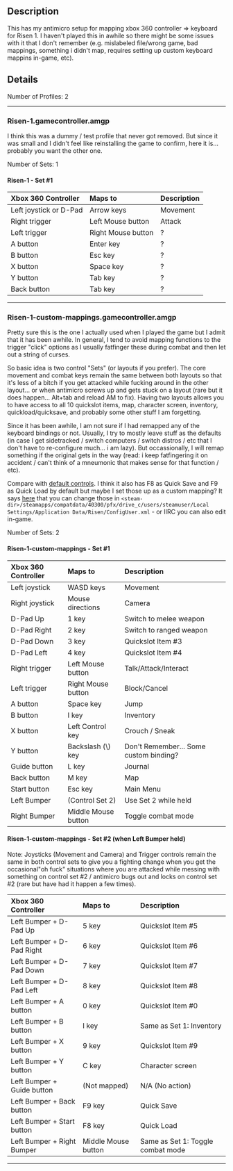
## Description

This has my antimicro setup for mapping xbox 360 controller => keyboard for Risen 1. I haven't played this in awhile so there might be some issues with it that I don't remember (e.g. mislabeled file/wrong game, bad mappings, something i didn't map, requires setting up custom keyboard mappins in-game, etc).

## Details

Number of Profiles: 2

--------------------------------------------------------

### Risen-1.gamecontroller.amgp

I think this was a dummy / test profile that never got removed. But since it was small and I didn't feel like reinstalling the game to confirm, here it is... probably you want the other one.

Number of Sets: 1

#### Risen-1 - Set \#1


| Xbox 360 Controller    | Maps to                 | Description |
| :--------------------- | :---------------------- | :------------------------------ |
| Left joystick or D-Pad | Arrow keys              | Movement |
| Right trigger          | Left Mouse button       | Attack |
| Left trigger           | Right Mouse button      | ? |
| A button               | Enter key               | ? |
| B button               | Esc key                 | ? |
| X button               | Space key               | ? |
| Y button               | Tab key                 | ? |
| Back button            | Tab key                 | ? |

--------------------------------------------------------


### Risen-1-custom-mappings.gamecontroller.amgp

Pretty sure this is the one I actually used when I played the game but I admit that it has been awhile. In general, I tend to avoid mapping functions to the trigger "click" options as I usually fatfinger these during combat and then let out a string of curses.

So basic idea is two control "Sets" (or layouts if you prefer). The core movement and combat keys remain the same between both layouts so that it's less of a bitch if you get attacked while fucking around in the other layout... or when antimicro screws up and gets stuck on a layout (rare but it does happen... Alt+tab and reload AM to fix). Having two layouts allows you to have access to all 10 quickslot items, map, character screen, inventory, quickload/quicksave, and probably some other stuff I am forgetting.

Since it has been awhile, I am not sure if I had remapped any of the keyboard bindings or not. Usually, I try to mostly leave stuff as the defaults (in case I get sidetracked / switch computers / switch distros / etc that I don't have to re-configure much... i am lazy). But occassionally, I will remap something if the original gets in the way (read: i keep fatfingering it on accident / can't think of a mneumonic that makes sense for that function / etc).

Compare with [default controls](https://strategywiki.org/wiki/Risen/Controls). I think it also has F8 as Quick Save and F9 as Quick Load by default but maybe I set those up as a custom mapping? It says [here](https://gamefaqs.gamespot.com/boards/952152-risen/70208007) that you can change those in `<steam-dir>/steamapps/compatdata/40300/pfx/drive_c/users/steamuser/Local Settings/Application Data/Risen/ConfigUser.xml` - or IIRC you can also edit in-game.


Number of Sets: 2

#### Risen-1-custom-mappings - Set \#1


| Xbox 360 Controller    | Maps to                 | Description |
| :--------------------- | :---------------------- | :------------------------------ |
| Left joystick          | WASD keys               | Movement |
| Right joystick         | Mouse directions        | Camera |
| D-Pad Up               | 1 key                   | Switch to melee weapon |
| D-Pad Right            | 2 key                   | Switch to ranged weapon |
| D-Pad Down             | 3 key                   | Quickslot Item \#3 |
| D-Pad Left             | 4 key                   | Quickslot Item \#4 |
| Right trigger          | Left Mouse button       | Talk/Attack/Interact |
| Left trigger           | Right Mouse button      | Block/Cancel |
| A button               | Space key               | Jump |
| B button               | I key                   | Inventory |
| X button               | Left Control key        | Crouch / Sneak |
| Y button               | Backslash (\\) key      | Don't Remember... Some custom binding? |
| Guide button           | L key                   | Journal |
| Back button            | M key                   | Map |
| Start button           | Esc key                 | Main Menu |
| Left Bumper            | (Control Set 2)         | Use Set 2 while held |
| Right Bumper           | Middle Mouse button     | Toggle combat mode |


#### Risen-1-custom-mappings - Set \#2 (when Left Bumper held)

Note: Joysticks (Movement and Camera) and Trigger controls remain the same in both control sets to give you a fighting change when you get the occasional"oh fuck" situations where you are attacked while messing with something on control set \#2 / antimicro bugs out and locks on control set \#2 (rare but have had it happen a few times).

| Xbox 360 Controller           | Maps to                 | Description |
| :---------------------------- | :---------------------- | :------------------------------ |
| Left Bumper + D-Pad Up        | 5 key                   | Quickslot Item \#5 |
| Left Bumper + D-Pad Right     | 6 key                   | Quickslot Item \#6 |
| Left Bumper + D-Pad Down      | 7 key                   | Quickslot Item \#7 |
| Left Bumper + D-Pad Left      | 8 key                   | Quickslot Item \#8 |
| Left Bumper + A button        | 0 key                   | Quickslot Item \#0 |
| Left Bumper + B button        | I key                   | Same as Set 1: Inventory |
| Left Bumper + X button        | 9 key                   | Quickslot Item \#9 |
| Left Bumper + Y button        | C key                   | Character screen |
| Left Bumper + Guide button    | (Not mapped)            | N/A (No action) |
| Left Bumper + Back button     | F9 key                  | Quick Save |
| Left Bumper + Start button    | F8 key                  | Quick Load |
| Left Bumper + Right Bumper    | Middle Mouse button     | Same as Set 1: Toggle combat mode |

--------------------------------------------------------






